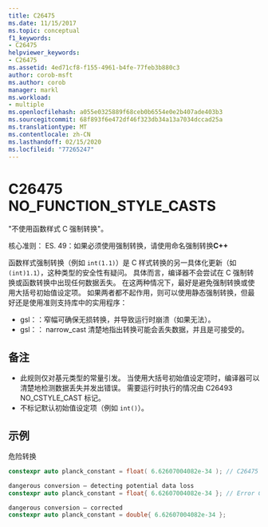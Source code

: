 ```yaml
---
title: C26475
ms.date: 11/15/2017
ms.topic: conceptual
f1_keywords:
- C26475
helpviewer_keywords:
- C26475
ms.assetid: 4ed71cf8-f155-4961-b4fe-77feb3b880c3
author: corob-msft
ms.author: corob
manager: markl
ms.workload:
- multiple
ms.openlocfilehash: a055e0325889f68ceb0b6554e0e2b407ade403b3
ms.sourcegitcommit: 68f893f6e472df46f323db34a13a7034dccad25a
ms.translationtype: MT
ms.contentlocale: zh-CN
ms.lasthandoff: 02/15/2020
ms.locfileid: "77265247"
---
```

# <a name="c26475-no_function_style_casts"></a>C26475 NO_FUNCTION_STYLE_CASTS

"不使用函数样式 C 强制转换"。

核心准则： ES. 49：如果必须使用强制转换，请使用命名强制转换**C++**

函数样式强制转换（例如 `int(1.1)`）是 C 样式转换的另一具体化更新（如 `(int)1.1`），这种类型的安全性有疑问。 具体而言，编译器不会尝试在 C 强制转换或函数转换中出现任何数据丢失。 在这两种情况下，最好是避免强制转换或使用大括号初始值设定项。 如果两者都不起作用，则可以使用静态强制转换，但最好还是使用准则支持库中的实用程序：

- gsl：：窄幅可确保无损转换，并导致运行时崩溃（如果无法）。
- gsl：： narrow_cast 清楚地指出转换可能会丢失数据，并且是可接受的。

## <a name="remarks"></a>备注

- 此规则仅对基元类型的常量引发。 当使用大括号初始值设定项时，编译器可以清楚地检测数据丢失并发出错误。 需要运行时执行的情况由 C26493 NO_CSTYLE_CAST 标记。
- 不标记默认初始值设定项（例如 `int()`）。

## <a name="example"></a>示例

危险转换

```cpp
constexpr auto planck_constant = float( 6.62607004082e-34 ); // C26475
```

```cpp
dangerous conversion – detecting potential data loss
constexpr auto planck_constant = float{ 6.62607004082e-34 }; // Error C2397
```

```cpp
dangerous conversion – corrected
constexpr auto planck_constant = double{ 6.62607004082e-34 };
```
